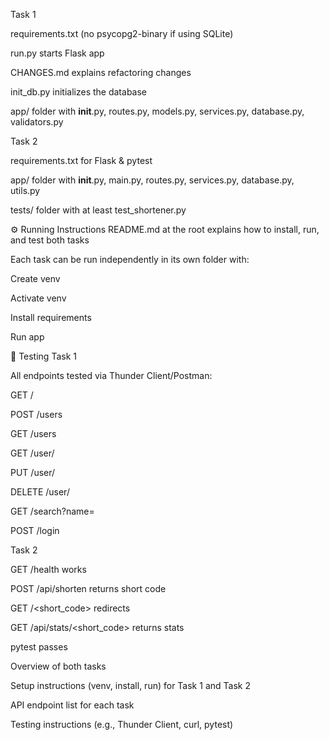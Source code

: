 Task 1

 requirements.txt (no psycopg2-binary if using SQLite)

 run.py starts Flask app

 CHANGES.md explains refactoring changes

 init_db.py initializes the database

 app/ folder with __init__.py, routes.py, models.py, services.py, database.py, validators.py

Task 2

 requirements.txt for Flask & pytest

 app/ folder with __init__.py, main.py, routes.py, services.py, database.py, utils.py

 tests/ folder with at least test_shortener.py

⚙ Running Instructions
 README.md at the root explains how to install, run, and test both tasks

 Each task can be run independently in its own folder with:

Create venv

Activate venv

Install requirements

Run app

🧪 Testing
Task 1

 All endpoints tested via Thunder Client/Postman:

GET /

POST /users

GET /users

GET /user/<id>

PUT /user/<id>

DELETE /user/<id>

GET /search?name=

POST /login

Task 2

 GET /health works

 POST /api/shorten returns short code

 GET /<short_code> redirects

 GET /api/stats/<short_code> returns stats

 pytest passes

Overview of both tasks

Setup instructions (venv, install, run) for Task 1 and Task 2

API endpoint list for each task

Testing instructions (e.g., Thunder Client, curl, pytest)